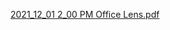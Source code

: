 [2021_12_01 2_00 PM Office Lens.pdf](https://github.com/korianjali/90DAYSDSA/files/7632174/2021_12_01.2_00.PM.Office.Lens.pdf)

